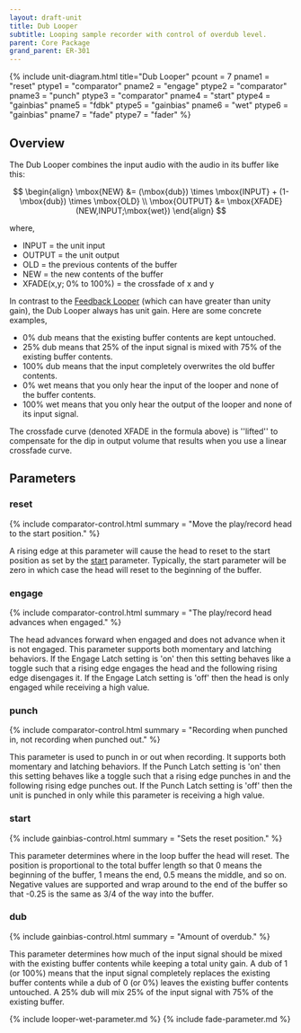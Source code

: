 ```yaml
---
layout: draft-unit
title: Dub Looper
subtitle: Looping sample recorder with control of overdub level.
parent: Core Package
grand_parent: ER-301
---
```


{% include unit-diagram.html 
title="Dub Looper"
pcount = 7
pname1 = "reset"
ptype1 = "comparator"
pname2 = "engage"
ptype2 = "comparator"
pname3 = "punch"
ptype3 = "comparator"
pname4 = "start"
ptype4 = "gainbias"
pname5 = "fdbk"
ptype5 = "gainbias"
pname6 = "wet"
ptype6 = "gainbias"
pname7 = "fade"
ptype7 = "fader"
%}

## Overview

The Dub Looper combines the input audio with the audio in its buffer like this:

$$
\begin{align}
\mbox{NEW} &= (\mbox{dub}) \times \mbox{INPUT} + (1-\mbox{dub}) \times \mbox{OLD} \\
\mbox{OUTPUT} &= \mbox{XFADE}(NEW,INPUT;\mbox{wet})
\end{align}
$$

where,

* INPUT = the unit input
* OUTPUT = the unit output
* OLD = the previous contents of the buffer
* NEW = the new contents of the buffer
* XFADE(x,y; 0% to 100%) = the crossfade of x and y

In contrast to the [Feedback Looper](feedback-looper) (which can have greater than unity gain), the Dub Looper always has unit gain.  Here are some concrete examples,
* 0% dub means that the existing buffer contents are kept untouched.
* 25% dub means that 25% of the input signal is mixed with 75% of the existing buffer contents.
* 100% dub means that the input completely overwrites the old buffer contents.
* 0% wet means that you only hear the input of the looper and none of the buffer contents.
* 100% wet means that you only hear the output of the looper and none of its input signal. 

The crossfade curve (denoted XFADE in the formula above) is ''lifted'' to compensate for the dip in output volume that results when you use a linear crossfade curve.

## Parameters

### reset
{% include comparator-control.html summary = "Move the play/record head to the start position." %}

A rising edge at this parameter will cause the head to reset to the start position as set by the [start](#start) parameter.  Typically, the start parameter will be zero in which case the head will reset to the beginning of the buffer.

### engage
{% include comparator-control.html summary = "The play/record head advances when engaged." %}

The head advances forward when engaged and does not advance when it is not engaged.  This parameter supports both momentary and latching behaviors.  If the Engage Latch setting is 'on' then this setting behaves like a toggle such that a rising edge engages the head and the following rising edge disengages it.  If the Engage Latch setting is 'off' then the head is only engaged while receiving a high value.

### punch
{% include comparator-control.html summary = "Recording when punched in, not recording when punched out." %}

This parameter is used to punch in or out when recording.  It supports both momentary and latching behaviors.  If the Punch Latch setting is 'on' then this setting behaves like a toggle such that a rising edge punches in and the following rising edge punches out.  If the Punch Latch setting is 'off' then the unit is punched in only while this parameter is receiving a high value.

### start
{% include gainbias-control.html summary = "Sets the reset position." %}

This parameter determines where in the loop buffer the head will reset.  The position is proportional to the total buffer length so that 0 means the beginning of the buffer, 1 means the end, 0.5 means the middle, and so on.  Negative values are supported and wrap around to the end of the buffer so that -0.25 is the same as 3/4 of the way into the buffer.

### dub
{% include gainbias-control.html summary = "Amount of overdub." %}

This parameter determines how much of the input signal should be mixed with the existing buffer contents while keeping a total unity gain.  A dub of 1 (or 100%) means that the input signal completely replaces the existing buffer contents while a dub of 0 (or 0%) leaves the existing buffer contents untouched.  A 25% dub will mix 25% of the input signal with 75% of the existing buffer.

{% include looper-wet-parameter.md %}
{% include fade-parameter.md %}
